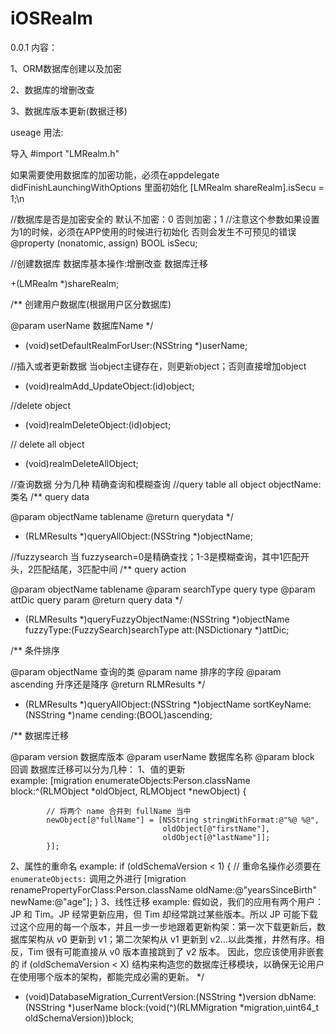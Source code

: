 # iOSRealm

0.0.1 内容：

1、ORM数据库创建以及加密

2、数据库的增删改查

3、数据库版本更新(数据迁移)


useage 用法:


导入 #import  "LMRealm.h"

如果需要使用数据库的加密功能，必须在appdelegate didFinishLaunchingWithOptions 里面初始化 
 [LMRealm shareRealm].isSecu = 1;\n
 
 //数据库是否是加密安全的 默认不加密：0  否则加密；1
//注意这个参数如果设置为1的时候，必须在APP使用的时候进行初始化 否则会发生不可预见的错误
@property (nonatomic, assign) BOOL isSecu;

//创建数据库 数据库基本操作:增删改查 数据库迁移

+(LMRealm *)shareRealm;

/**
 创建用户数据库(根据用户区分数据库)

 @param userName 数据库Name 
 */
- (void)setDefaultRealmForUser:(NSString *)userName;

//插入或者更新数据 当object主键存在，则更新object；否则直接增加object
- (void)realmAdd_UpdateObject:(id)object;

//delete object
- (void)realmDeleteObject:(id)object;

// delete all object
- (void)realmDeleteAllObject;

//查询数据 分为几种 精确查询和模糊查询
//query table all object  objectName: 类名
/**
 query data

 @param objectName tablename 
 @return           querydata
 */
- (RLMResults *)queryAllObject:(NSString *)objectName;

//fuzzysearch   当 fuzzysearch=0是精确查找；1-3是模糊查询，其中1匹配开头，2匹配结尾，3匹配中间
/**
 query action

 @param objectName tablename
 @param searchType query type
 @param attDic     query param
 @return            query data
 */
- (RLMResults *)queryFuzzyObjectName:(NSString *)objectName fuzzyType:(FuzzySearch)searchType att:(NSDictionary *)attDic;


/**
 条件排序

 @param objectName 查询的类
 @param name       排序的字段
 @param ascending  升序还是降序
 @return           RLMResults
 */
- (RLMResults *)queryAllObject:(NSString *)objectName sortKeyName:(NSString *)name cending:(BOOL)ascending;


/**
 数据库迁移

 @param version    数据库版本
 @param userName   数据库名称
 @param block      回调
 数据库迁移可以分为几种：
 1、值的更新  
 example:    [migration enumerateObjects:Person.className
                              block:^(RLMObject *oldObject, RLMObject *newObject) {

            // 将两个 name 合并到 fullName 当中
            newObject[@"fullName"] = [NSString stringWithFormat:@"%@ %@",
                                      oldObject[@"firstName"],
                                      oldObject[@"lastName"]];
            }];
 2、属性的重命名
 example:   if (oldSchemaVersion < 1) {
            // 重命名操作必须要在 `enumerateObjects:` 调用之外进行
            [migration renamePropertyForClass:Person.className oldName:@"yearsSinceBirth" newName:@"age"];
            }
 3、线性迁移
  example:  假如说，我们的应用有两个用户： JP 和 Tim。JP 经常更新应用，但 Tim 却经常跳过某些版本。所以 JP 可能下载过这个应用的每一个版本，并且一步一步地跟着更新构架：第一次下载更新后，数据库架构从 v0 更新到 v1；第二次架构从 v1 更新到 v2…以此类推，井然有序。相反，Tim 很有可能直接从 v0 版本直接跳到了 v2 版本。 因此，您应该使用非嵌套的 if (oldSchemaVersion < X) 结构来构造您的数据库迁移模块，以确保无论用户在使用哪个版本的架构，都能完成必需的更新。
 */
- (void)DatabaseMigration_CurrentVersion:(NSString *)version dbName:(NSString *)userName block:(void(^)(RLMMigration *migration,uint64_t oldSchemaVersion))block;

